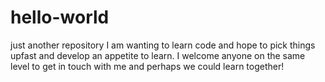 # hello-world
just another repository 
I am wanting to learn code and hope to pick things upfast and develop an appetite to learn. I welcome anyone on the same level to get in touch with me and perhaps we could learn together!
